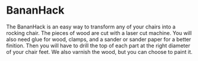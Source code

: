 # BananHack
The BananHack is an easy way to transform any of your chairs into a rocking chair. The pieces of wood are cut with a laser cut machine. You will also need glue for wood, clamps, and a sander or sander paper for a better finition. Then you will have to drill the top of each part at the right diameter of your chair feet. We also varnish the wood, but you can choose to paint it.
